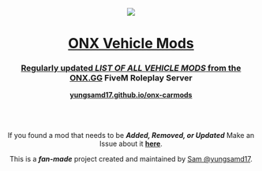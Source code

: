 <p align="center">
  <img src="https://github.com/yungsamd17/onx-carmods/assets/64147848/71c43dc9-3032-457a-9449-01d5bb3159d7">
</p>
<h1> <div align="center"><a href="https://yungsamd17.github.io/onx-carmods/">ONX Vehicle Mods</div> </h1>
<div align="center">
  <h3>Regularly updated <i>LIST OF ALL VEHICLE MODS</i> from the <a href="https://onx.gg">ONX.GG</a> FiveM Roleplay Server</h3>
  <a href="https://yungsamd17.github.io/onx-carmods/"><b>yungsamd17.github.io/onx-carmods</b></a>
  <br>
  <br>
  <br>
  <br>
  <p>If you found a mod that needs to be <b><i>Added, Removed, or Updated</i></b> Make an Issue about it <a href="https://github.com/yungsamd17/onx-carmods/issues/new/choose"><b>here</b></a>.</p>
  <p>This is a <b><i>fan-made</i></b> project created and maintained by <a href="https://yungsamd17.github.io/">Sam @yungsamd17</a>.</p>
</div>

